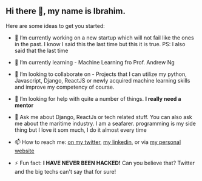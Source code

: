 ## Hi there 👋, my name is **Ibrahim**.


Here are some ideas to get you started:

- 🔭 I’m currently working on a new startup which will not fail like the ones in the past. I know I said this the last time but this it is true. 
PS: I also said that the last time

- 🌱 I’m currently learning - Machine Learning fro Prof. Andrew Ng

- 👯 I’m looking to collaborate on - Projects that I can utilize my python, Javascript, Django, ReactJS or newly acquired machine learning skills and improve my competency of course.

- 🤔 I’m looking for help with quite a number of things. **I really need a mentor**

- 💬 Ask me about Django, ReactJs or tech related stuff. You can also ask me about the maritime industry. I am a seafarer. programming is my side thing but I love it som much, I do it almost every time

- 📫 How to reach me: [on my twitter](https://www.twitter.com/TheIbrahim_O), [my linkedin](https://www.linkedin.com/in/ibrahim-oduola), or via [my personal website](https://theibrahim.herokuapp.com)

- ⚡ Fun fact: **I HAVE NEVER BEEN HACKED!** Can you believe that? Twitter and the big techs can't say that for sure!
